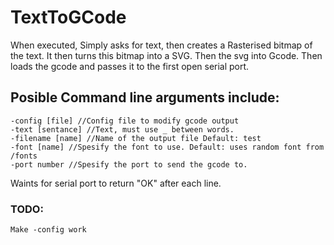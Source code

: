 # TextToGCode

When executed, Simply asks for text, then creates a Rasterised bitmap of the text.
It then turns this bitmap into a SVG.
Then the svg into Gcode.
Then loads the gcode and passes it to the first open serial port.

## Posible Command line arguments include:

```
-config [file] //Config file to modify gcode output
-text [sentance] //Text, must use _ between words.
-filename [name] //Name of the output file Default: test
-font [name] //Spesify the font to use. Default: uses random font from /fonts
-port number //Spesify the port to send the gcode to.
```

Waints for serial port to return "OK" after each line.

### TODO:
```
Make -config work
```